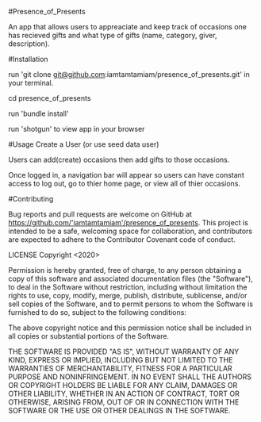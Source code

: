 #Presence_of_Presents

An app that allows users to appreaciate and keep track of occasions one has recieved gifts and what type of gifts (name, category, giver, description).

#Installation

run 'git clone git@github.com:iamtamtamiam/presence_of_presents.git' in your terminal.

cd presence_of_presents

run 'bundle install'

run 'shotgun' to view app in your browser

#Usage
Create a User (or use seed data user)

Users can add(create) occasions then add gifts to those occasions.

Once logged in, a navigation bar will appear so users can have constant access to log out, go to thier home page, or view all of thier occasions.

#Contributing

Bug reports and pull requests are welcome on GitHub at https://github.com/'iamtamtamiam'/presence_of_presents. This project is intended to be a safe, welcoming space for collaboration, and contributors are expected to adhere to the Contributor Covenant code of conduct.

LICENSE
Copyright <2020> <iamtamtamiam>

Permission is hereby granted, free of charge, to any person obtaining a copy of this software and associated documentation files (the "Software"), to deal in the Software without restriction, including without limitation the rights to use, copy, modify, merge, publish, distribute, sublicense, and/or sell copies of the Software, and to permit persons to whom the Software is furnished to do so, subject to the following conditions:

The above copyright notice and this permission notice shall be included in all copies or substantial portions of the Software.

THE SOFTWARE IS PROVIDED "AS IS", WITHOUT WARRANTY OF ANY KIND, EXPRESS OR IMPLIED, INCLUDING BUT NOT LIMITED TO THE WARRANTIES OF MERCHANTABILITY, FITNESS FOR A PARTICULAR PURPOSE AND NONINFRINGEMENT. IN NO EVENT SHALL THE AUTHORS OR COPYRIGHT HOLDERS BE LIABLE FOR ANY CLAIM, DAMAGES OR OTHER LIABILITY, WHETHER IN AN ACTION OF CONTRACT, TORT OR OTHERWISE, ARISING FROM, OUT OF OR IN CONNECTION WITH THE SOFTWARE OR THE USE OR OTHER DEALINGS IN THE SOFTWARE.
